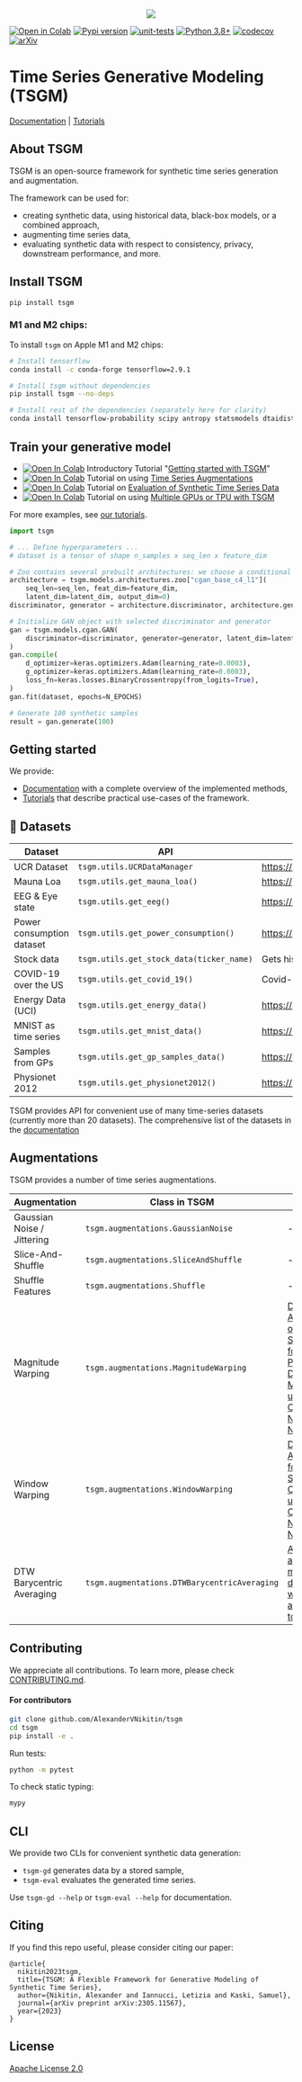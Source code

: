 <div style="text-align:center">
<img src="https://github.com/AlexanderVNikitin/tsgm/raw/main/docs/_static/logo.png">
</div>

[![Open in Colab](https://colab.research.google.com/assets/colab-badge.svg)](https://colab.research.google.com/drive/1l2VB6eUwvrxyu8iB30faGiQM5AKthc82?usp=sharing)
[![Pypi version](https://img.shields.io/pypi/v/tsgm)](https://pypi.org/project/tsgm/)
[![unit-tests](https://github.com/AlexanderVNikitin/tsgm/actions/workflows/test.yml/badge.svg?event=push)](https://github.com/AlexanderVNikitin/tsgm/actions?query=workflow%3ATests+branch%3Amain)
[![Python 3.8+](https://img.shields.io/badge/python-3.8+-blue.svg)](https://www.python.org/downloads/release/python-380/)
[![codecov](https://codecov.io/gh/AlexanderVNikitin/tsgm/branch/main/graph/badge.svg?token=UD38ANZ0M1)](https://codecov.io/gh/AlexanderVNikitin/tsgm)
[![arXiv](https://img.shields.io/badge/arXiv-2305.11567-b31b1b.svg)](https://arxiv.org/abs/2305.11567)

# Time Series Generative Modeling (TSGM)

[Documentation](https://tsgm.readthedocs.io/en/latest/) |
[Tutorials](https://github.com/AlexanderVNikitin/tsgm/tree/main/tutorials)

## About TSGM

TSGM is an open-source framework for synthetic time series generation and augmentation. 

The framework can be used for:
- creating synthetic data, using historical data, black-box models, or a combined approach,
- augmenting time series data,
- evaluating synthetic data with respect to consistency, privacy, downstream performance, and more.


## Install TSGM
```
pip install tsgm
```

### M1 and M2 chips:
To install `tsgm` on Apple M1 and M2 chips:
```bash
# Install tensorflow
conda install -c conda-forge tensorflow=2.9.1

# Install tsgm without dependencies
pip install tsgm --no-deps

# Install rest of the dependencies (separately here for clarity)
conda install tensorflow-probability scipy antropy statsmodels dtaidistance networkx optuna prettytable seaborn scikit-learn yfinance tqdm
```


## Train your generative model

- [![Open In Colab](https://colab.research.google.com/assets/colab-badge.svg)](https://colab.research.google.com/drive/1l2VB6eUwvrxyu8iB30faGiQM5AKthc82?usp=sharing) Introductory Tutorial "[Getting started with TSGM](https://github.com/AlexanderVNikitin/tsgm/blob/main/tutorials/GANs/cGAN.ipynb)"
- [![Open In Colab](https://colab.research.google.com/assets/colab-badge.svg)](https://colab.research.google.com/drive/1Vw9t4TlI1Nek_t6bMPyKcPPPqCiXfOK3?usp=sharing) Tutorial on using [Time Series Augmentations](https://github.com/AlexanderVNikitin/tsgm/blob/main/tutorials/augmentations.ipynb)
- [![Open In Colab](https://colab.research.google.com/assets/colab-badge.svg)](https://colab.research.google.com/drive/1hubtddSX94KyLzuCTwmU6pAFBgBeiEB-?usp=sharing) Tutorial on [Evaluation of Synthetic Time Series Data](https://github.com/AlexanderVNikitin/tsgm/blob/main/tutorials/evaluation.ipynb)
- [![Open In Colab](https://colab.research.google.com/assets/colab-badge.svg)](https://colab.research.google.com/drive/1wpf9WeNVj5TkUcPF6EavVx-hUCOfyvUd?usp=sharing) Tutorial on using [Multiple GPUs or TPU with TSGM](https://github.com/AlexanderVNikitin/tsgm/blob/main/tutorials/Using%20Multiple%20GPUs%20or%20TPU.ipynb)

For more examples, see [our tutorials](./tutorials).

```python
import tsgm

# ... Define hyperparameters ...
# dataset is a tensor of shape n_samples x seq_len x feature_dim

# Zoo contains several prebuilt architectures: we choose a conditional GAN architecture
architecture = tsgm.models.architectures.zoo["cgan_base_c4_l1"](
    seq_len=seq_len, feat_dim=feature_dim,
    latent_dim=latent_dim, output_dim=0)
discriminator, generator = architecture.discriminator, architecture.generator

# Initialize GAN object with selected discriminator and generator
gan = tsgm.models.cgan.GAN(
    discriminator=discriminator, generator=generator, latent_dim=latent_dim
)
gan.compile(
    d_optimizer=keras.optimizers.Adam(learning_rate=0.0003),
    g_optimizer=keras.optimizers.Adam(learning_rate=0.0003),
    loss_fn=keras.losses.BinaryCrossentropy(from_logits=True),
)
gan.fit(dataset, epochs=N_EPOCHS)

# Generate 100 synthetic samples
result = gan.generate(100)
```


## Getting started

We provide:
* [Documentation](https://tsgm.readthedocs.io/en/latest/) with a complete overview of the implemented methods,
* [Tutorials](https://github.com/AlexanderVNikitin/tsgm/tree/main/tutorials) that describe practical use-cases of the framework.



## 💾 Datasets
| Dataset  | API | Description     |
| ------------- | ------------- | ------------- |
| UCR Dataset  | `tsgm.utils.UCRDataManager` | https://www.cs.ucr.edu/%7Eeamonn/time_series_data_2018/  |
| Mauna Loa  | `tsgm.utils.get_mauna_loa()` | https://gml.noaa.gov/ccgg/trends/data.html |
| EEG & Eye state  | `tsgm.utils.get_eeg()` | https://archive.ics.uci.edu/ml/datasets/EEG+Eye+State  |
| Power consumption dataset  | `tsgm.utils.get_power_consumption()` | https://archive.ics.uci.edu/ml/datasets/individual+household+electric+power+consumption  |
| Stock data  | `tsgm.utils.get_stock_data(ticker_name)` | Gets historical stock data from YFinance  |
| COVID-19 over the US  | `tsgm.utils.get_covid_19()` | Covid-19 distribution over the US  |
| Energy Data (UCI)  | `tsgm.utils.get_energy_data()` | https://archive.ics.uci.edu/ml/datasets/Appliances+energy+prediction  |
| MNIST as time series  | `tsgm.utils.get_mnist_data()` | https://en.wikipedia.org/wiki/MNIST_database  |
| Samples from GPs  | `tsgm.utils.get_gp_samples_data()` | https://en.wikipedia.org/wiki/Gaussian_process |
| Physionet 2012  | `tsgm.utils.get_physionet2012()` | https://archive.physionet.org/pn3/challenge/2012/ |

TSGM provides API for convenient use of many time-series datasets (currently more than 20 datasets). The comprehensive list of the datasets in the [documentation](https://tsgm.readthedocs.io/en/latest/guides/datasets.html)

## Augmentations
TSGM provides a number of time series augmentations.

| Augmentation  | Class in TSGM | Reference     |
| ------------- | ------------- | ------------- |
| Gaussian Noise / Jittering  | `tsgm.augmentations.GaussianNoise` | -  |        
| Slice-And-Shuffle  | `tsgm.augmentations.SliceAndShuffle` | - |
| Shuffle Features  | `tsgm.augmentations.Shuffle` | - |
| Magnitude Warping  | `tsgm.augmentations.MagnitudeWarping` | [Data Augmentation of Wearable Sensor Data for Parkinson’s Disease Monitoring using Convolutional Neural Networks](https://dl.acm.org/doi/pdf/10.1145/3136755.3136817) |
| Window Warping  | `tsgm.augmentations.WindowWarping` | [Data Augmentation for Time Series Classification using Convolutional Neural Networks](https://shs.hal.science/halshs-01357973/document) |
| DTW Barycentric Averaging  | `tsgm.augmentations.DTWBarycentricAveraging` | [A global averaging method for dynamic time warping, with applications to clustering.](https://www.sciencedirect.com/science/article/pii/S003132031000453X) |


## Contributing
We appreciate all contributions. To learn more, please check [CONTRIBUTING.md](CONTRIBUTING.md).

#### For contributors
```bash
git clone github.com/AlexanderVNikitin/tsgm
cd tsgm
pip install -e .
```

Run tests:
```bash
python -m pytest
```

To check static typing:
```bash
mypy
```

## CLI
We provide two CLIs for convenient synthetic data generation:
- `tsgm-gd` generates data by a stored sample,
- `tsgm-eval` evaluates the generated time series.

Use `tsgm-gd --help` or `tsgm-eval --help` for documentation.

## Citing
If you find this repo useful, please consider citing our paper:
```
@article{
  nikitin2023tsgm,
  title={TSGM: A Flexible Framework for Generative Modeling of Synthetic Time Series},
  author={Nikitin, Alexander and Iannucci, Letizia and Kaski, Samuel},
  journal={arXiv preprint arXiv:2305.11567},
  year={2023}
}
```

## License
[Apache License 2.0](LICENSE)
